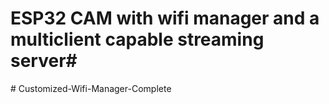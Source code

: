 # ESP32 CAM with wifi manager and a multiclient capable streaming server#


#   C u s t o m i z e d - W i f i - M a n a g e r - C o m p l e t e  
 